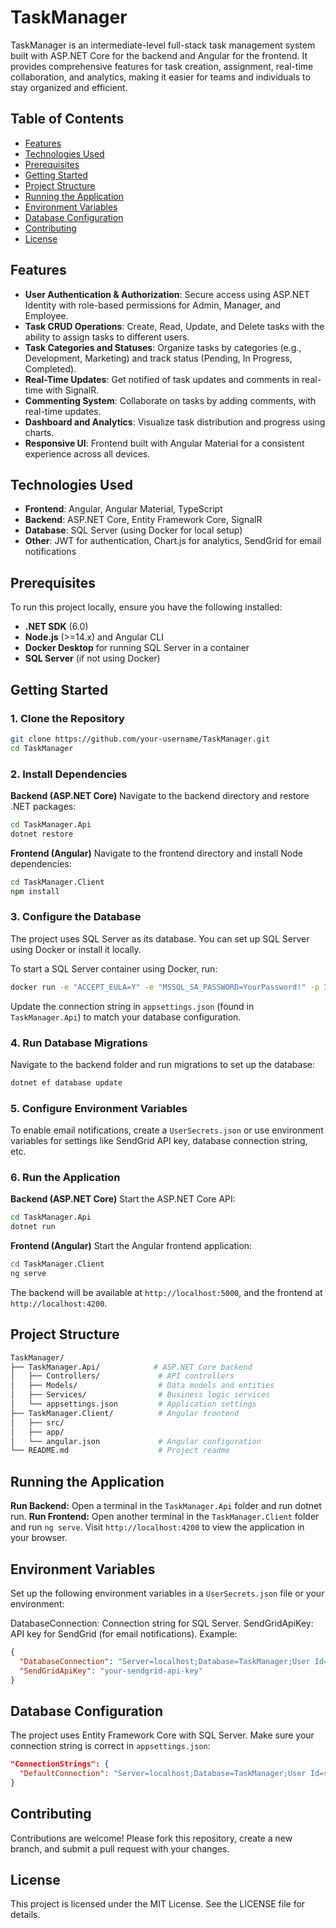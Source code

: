 # TaskManager

TaskManager is an intermediate-level full-stack task management system built with ASP.NET Core for the backend and Angular for the frontend. It provides comprehensive features for task creation, assignment, real-time collaboration, and analytics, making it easier for teams and individuals to stay organized and efficient.

## Table of Contents

- [Features](#features)
- [Technologies Used](#technologies-used)
- [Prerequisites](#prerequisites)
- [Getting Started](#getting-started)
- [Project Structure](#project-structure)
- [Running the Application](#running-the-application)
- [Environment Variables](#environment-variables)
- [Database Configuration](#database-configuration)
- [Contributing](#contributing)
- [License](#license)

## Features

- **User Authentication & Authorization**: Secure access using ASP.NET Identity with role-based permissions for Admin, Manager, and Employee.
- **Task CRUD Operations**: Create, Read, Update, and Delete tasks with the ability to assign tasks to different users.
- **Task Categories and Statuses**: Organize tasks by categories (e.g., Development, Marketing) and track status (Pending, In Progress, Completed).
- **Real-Time Updates**: Get notified of task updates and comments in real-time with SignalR.
- **Commenting System**: Collaborate on tasks by adding comments, with real-time updates.
- **Dashboard and Analytics**: Visualize task distribution and progress using charts.
- **Responsive UI**: Frontend built with Angular Material for a consistent experience across all devices.

## Technologies Used

- **Frontend**: Angular, Angular Material, TypeScript
- **Backend**: ASP.NET Core, Entity Framework Core, SignalR
- **Database**: SQL Server (using Docker for local setup)
- **Other**: JWT for authentication, Chart.js for analytics, SendGrid for email notifications

## Prerequisites

To run this project locally, ensure you have the following installed:

- **.NET SDK** (6.0)
- **Node.js** (>=14.x) and Angular CLI
- **Docker Desktop** for running SQL Server in a container
- **SQL Server** (if not using Docker)

## Getting Started

### 1. Clone the Repository

  ```bash
  git clone https://github.com/your-username/TaskManager.git
  cd TaskManager
  ```
### 2. Install Dependencies
**Backend (ASP.NET Core)**
Navigate to the backend directory and restore .NET packages:
```bash
cd TaskManager.Api
dotnet restore
```
**Frontend (Angular)**
Navigate to the frontend directory and install Node dependencies:
```bash
cd TaskManager.Client
npm install
```
### 3. Configure the Database
The project uses SQL Server as its database. You can set up SQL Server using Docker or install it locally.

To start a SQL Server container using Docker, run:
```bash
docker run -e "ACCEPT_EULA=Y" -e "MSSQL_SA_PASSWORD=YourPassword!" -p 1433:1433 -d mcr.microsoft.com/mssql/server:2022-latest
```
Update the connection string in `appsettings.json` (found in `TaskManager.Api`) to match your database configuration.

### 4. Run Database Migrations
Navigate to the backend folder and run migrations to set up the database:

```bash
dotnet ef database update
```
### 5. Configure Environment Variables
To enable email notifications, create a `UserSecrets.json` or use environment variables for settings like SendGrid API key, database connection string, etc.

### 6. Run the Application
**Backend (ASP.NET Core)**
Start the ASP.NET Core API:

```bash
cd TaskManager.Api
dotnet run
```
**Frontend (Angular)**
Start the Angular frontend application:

```bash
cd TaskManager.Client
ng serve
```
The backend will be available at `http://localhost:5000`, and the frontend at `http://localhost:4200`.

## Project Structure
```bash
TaskManager/
├── TaskManager.Api/            # ASP.NET Core backend
│   ├── Controllers/             # API controllers
│   ├── Models/                  # Data models and entities
│   ├── Services/                # Business logic services
│   └── appsettings.json         # Application settings
├── TaskManager.Client/          # Angular frontend
│   ├── src/
│   ├── app/
│   └── angular.json             # Angular configuration
└── README.md                    # Project readme
```
## Running the Application
**Run Backend:** Open a terminal in the `TaskManager.Api` folder and run dotnet run.
**Run Frontend:** Open another terminal in the `TaskManager.Client` folder and run `ng serve`.
Visit `http://localhost:4200` to view the application in your browser.
## Environment Variables
Set up the following environment variables in a `UserSecrets.json` file or your environment:

DatabaseConnection: Connection string for SQL Server.
SendGridApiKey: API key for SendGrid (for email notifications).
Example:

```json
{
  "DatabaseConnection": "Server=localhost;Database=TaskManager;User Id=sa;Password=YourPassword!",
  "SendGridApiKey": "your-sendgrid-api-key"
}
```
## Database Configuration
The project uses Entity Framework Core with SQL Server. Make sure your connection string is correct in `appsettings.json`:

```json
"ConnectionStrings": {
  "DefaultConnection": "Server=localhost;Database=TaskManager;User Id=sa;Password=YourPassword!"
}
```
## Contributing
Contributions are welcome! Please fork this repository, create a new branch, and submit a pull request with your changes.

## License
This project is licensed under the MIT License. See the LICENSE file for details.
